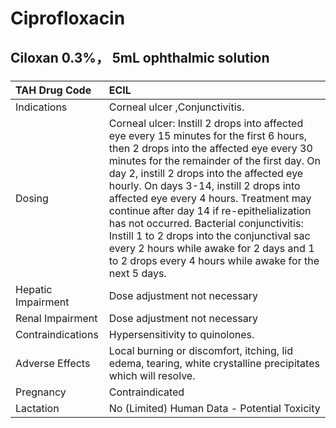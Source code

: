 # Ciprofloxacin

## Ciloxan 0.3%， 5mL ophthalmic solution

##### 

| TAH Drug Code      | ECIL                                                                                                                                                                                                                                                                                                                                                                                                                                                                                                                                                                |
|:-------------------|:--------------------------------------------------------------------------------------------------------------------------------------------------------------------------------------------------------------------------------------------------------------------------------------------------------------------------------------------------------------------------------------------------------------------------------------------------------------------------------------------------------------------------------------------------------------------|
| Indications        | Corneal ulcer ,Conjunctivitis.                                                                                                                                                                                                                                                                                                                                                                                                                                                                                                                                      |
| Dosing             | Corneal ulcer: Instill 2 drops into affected eye every 15 minutes for the first 6 hours, then 2 drops into the affected eye every 30 minutes for the remainder of the first day. On day 2, instill 2 drops into the affected eye hourly. On days 3-14, instill 2 drops into affected eye every 4 hours. Treatment may continue after day 14 if re-epithelialization has not occurred. Bacterial conjunctivitis: Instill 1 to 2 drops into the conjunctival sac every 2 hours while awake for 2 days and 1 to 2 drops every 4 hours while awake for the next 5 days. |
| Hepatic Impairment | Dose adjustment not necessary                                                                                                                                                                                                                                                                                                                                                                                                                                                                                                                                       |
| Renal Impairment   | Dose adjustment not necessary                                                                                                                                                                                                                                                                                                                                                                                                                                                                                                                                       |
| Contraindications  | Hypersensitivity to quinolones.                                                                                                                                                                                                                                                                                                                                                                                                                                                                                                                                     |
| Adverse Effects    | Local burning or discomfort, itching, lid edema, tearing, white crystalline precipitates which will resolve.                                                                                                                                                                                                                                                                                                                                                                                                                                                        |
| Pregnancy          | Contraindicated                                                                                                                                                                                                                                                                                                                                                                                                                                                                                                                                                     |
| Lactation          | No (Limited) Human Data - Potential Toxicity                                                                                                                                                                                                                                                                                                                                                                                                                                                                                                                        |

